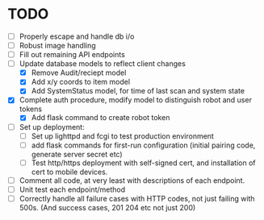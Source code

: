 TODO
====

- [ ] Properly escape and handle db i/o
- [ ] Robust image handling
- [ ] Fill out remaining API endpoints
- [ ] Update database models to reflect client changes
  - [x] Remove Audit/reciept model
  - [x] Add x/y coords to item model
  - [x] Add SystemStatus model, for time of last scan and system state
- [x] Complete auth procedure, modify model to distinguish robot and user tokens
  - [x] Add flask command to create robot token
- [ ] Set up deployment:
  - [ ] Set up lighttpd and fcgi to test production environment
  - [ ] add flask commands for first-run configuration (initial pairing code, generate server secret etc)
  - [ ] Test http/https deployment with self-signed cert, and installation of cert to mobile devices.
- [ ] Comment all code, at very least with descriptions of each endpoint.
- [ ] Unit test each endpoint/method
- [ ] Correctly handle all failure cases with HTTP codes, not just failing with 500s. (And success cases, 201 204 etc not just 200)
